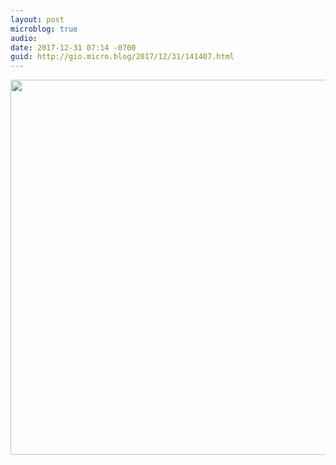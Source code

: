 ```yaml
---
layout: post
microblog: true
audio: 
date: 2017-12-31 07:14 -0700
guid: http://gio.micro.blog/2017/12/31/141407.html
---
```



<img src="http://gio.micro.blog/uploads/2017/42f5165901.jpg" width="600" height="600" />
